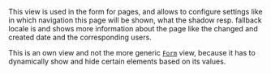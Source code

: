 This view is used in the form for pages, and allows to configure settings like in which navigation this page will be
shown, what the shadow resp. fallback locale is and shows more information about the page like the changed and created
date and the corresponding users.

This is an own view and not the more generic [`Form`](#form-1) view, because it has to dynamically show and hide certain
elements based on its values.
